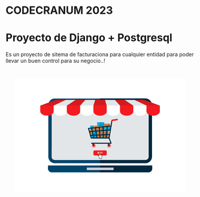 # CODECRANUM 2023
# Proyecto de Django + Postgresql
Es un proyecto de sitema de facturaciona para cualquier entidad para poder llevar un 
buen control para su negocio..!
#
<p align="center">
	<a href="#">
		<img src="./static/base/img/publicidad.gif" width="456" alt="gitmoji">
	</a>
</p>